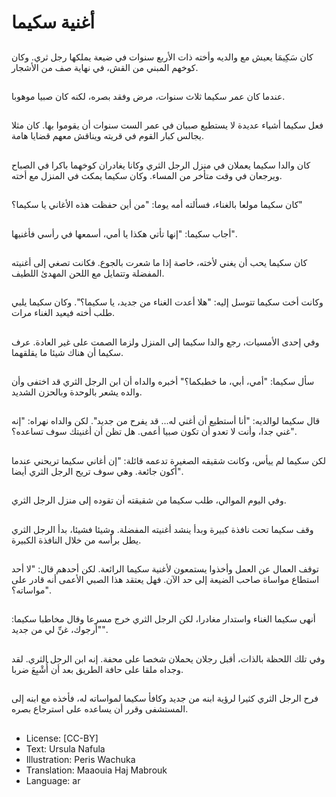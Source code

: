 # أغنية سكيما

##
كان سَكِيمَا يعيش مع والديه وأخته ذات الأربع سنوات في ضيعة يملكها رجل ثري. وكان كوخهم المبني من القش، في نهاية صف من الأشجار.

##
عندما كان عمر سكيما ثلاث سنوات، مرض وفقد بصره، لكنه كان صبيا موهوبا.

##
فعل سكيما أشياء عديدة لا يستطيع صبيان في عمر الست سنوات أن يقوموا بها. كان مثلا يجالس كبار القوم في قريته ويناقش معهم قضايا هامة.

##
كان والدا سكيما يعملان في منزل الرجل الثري وكانا يغادران كوخهما باكرا في الصباح ويرجعان في وقت متأخر من المساء. وكان سكيما يمكث في المنزل مع أخته.

##
كان سكيما مولعا بالغناء، فسألته أمه يوما: "من أين حفظت هذه الأغاني يا سكيما؟"

##
أجاب سكيما: "إنها تأتي هكذا يا أمي، أسمعها في رأسي فأغنيها".

##
كان سكيما يحب أن يغني لأخته، خاصة إذا ما شعرت بالجوع. فكانت تصغي إلى أغنيته المفضلة وتتمايل مع اللحن المهدئ اللطيف.

##
وكانت أخت سكيما تتوسل إليه: "هلا أعدت الغناء من جديد، يا سكيما؟". وكان سكيما يلبي طلب أخته فيعيد الغناء مرات.

##
وفي إحدى الأمسيات، رجع والدا سكيما إلى المنزل ولزما الصمت على غير العادة. عرف سكيما أن هناك شيئا ما يقلقهما.

##
سأل سكيما: "أمي، أبي، ما خطبكما؟" أخبره والداه أن ابن الرجل الثري قد اختفى وأن والده يشعر بالوحدة وبالحزن الشديد.

##
قال سكيما لوالديه: "أنا أستطيع أن أغني له... قد يفرح من جديد". لكن والداه نهراه: "إنه غني جدا، وأنت لا تعدو أن تكون صبيا أعمى. هل تظن أن أغنيتك سوف تساعده؟".

##
لكن سكيما لم ييأس، وكانت شقيقه الصغيرة تدعمه قائلة: "إن أغاني سكيما تريحني عندما أكون جائعة. وهي سوف تريح الرجل الثري أيضا".

##
وفي اليوم الموالي، طلب سكيما من شقيقته أن تقوده إلى منزل الرجل الثري.

##
وقف سكيما تحت نافذة كبيرة وبدأ ينشد أغنيته المفضلة. وشيئا فشيئا، بدأ الرجل الثري يطل برأسه من خلال النافذة الكبيرة.

##
توقف العمال عن العمل وأخذوا يستمعون لأغنية سكيما الرائعة. لكن أحدهم قال: "لا أحد استطاع مواساة صاحب الضيعة إلى حد الآن. فهل يعتقد هذا الصبي الأعمى أنه قادر على مواساته؟".

##
أنهى سكيما الغناء واستدار مغادرا، لكن الرجل الثري خرج مسرعا وقال مخاطبا سكيما: "أرجوك، غنِّ لي من جديد".

##
وفي تلك اللحظة بالذات، أقبل رجلان يحملان شخصا على محفة. إنه ابن الرجل الثري. لقد وجداه ملقا على حافة الطريق بعد أن أُشْبِعَ ضربا.

##
فرح الرجل الثري كثيرا لرؤية ابنه من جديد وكافأ سكيما لمواساته له، فأخذه مع ابنه إلى المستشفى وقرر أن يساعده على استرجاع بصره.

##
* License: [CC-BY]
* Text: Ursula Nafula
* Illustration: Peris Wachuka
* Translation: Maaouia Haj Mabrouk
* Language: ar
